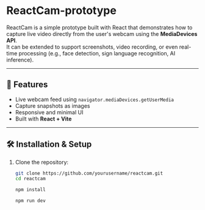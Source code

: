# ReactCam-prototype

ReactCam is a simple prototype built with React that demonstrates how to capture live video directly from the user's webcam using the **MediaDevices API**.  
It can be extended to support screenshots, video recording, or even real-time processing (e.g., face detection, sign language recognition, AI inference).

---

## 🚀 Features
- Live webcam feed using `navigator.mediaDevices.getUserMedia`
- Capture snapshots as images
- Responsive and minimal UI
- Built with **React + Vite**

---
## 🛠️ Installation & Setup

1. Clone the repository:
   ```bash
   git clone https://github.com/yourusername/reactcam.git
   cd reactcam

   npm install

   npm run dev

